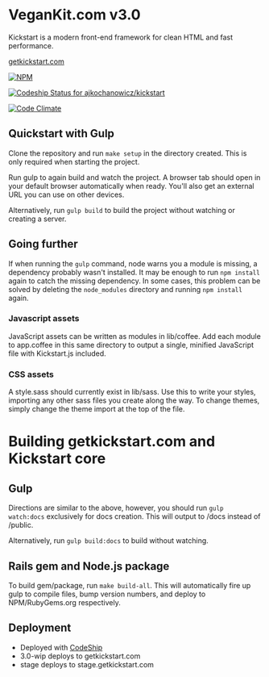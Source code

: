 VeganKit.com v3.0
=================

Kickstart is a modern front-end framework for clean HTML and fast performance.


[getkickstart.com](http://getkickstart.com)

[![NPM](https://nodei.co/npm/kickstart-node.png)](https://nodei.co/npm/kickstart-node/)

[ ![Codeship Status for ajkochanowicz/kickstart](https://www.codeship.io/projects/bf939ac0-1a88-0132-7edc-6605d664157f/status)](https://www.codeship.io/projects/34696)

[![Code Climate](https://codeclimate.com/github/ajkochanowicz/Kickstrap/badges/gpa.svg)](https://codeclimate.com/github/ajkochanowicz/Kickstrap)

## Quickstart with Gulp 

Clone the repository and run `make setup` in the directory created. This is only required when starting the project.

Run gulp to again build and watch the project. A browser tab should open in your
default browser automatically when ready. You'll also get an external URL you
can use on other devices.

Alternatively, run `gulp build` to build the project without watching or creating a server.

## Going further

If when running the `gulp` command, node warns you a module is missing, a
dependency probably wasn't installed. It may be enough to run `npm install` again
to catch the missing dependency. In some cases, this problem can be solved by
deleting the `node_modules` directory and running `npm install` again.

### Javascript assets

JavaScript assets can be written as modules in lib/coffee. Add each module to app.coffee
in this same directory to output a single, minified JavaScript file with Kickstart.js
included.

### CSS assets

A style.sass should currently exist in lib/sass. Use this to write your styles, importing 
any other sass files you create along the way. To change themes, simply change the theme
import at the top of the file.

# Building getkickstart.com and Kickstart core

## Gulp

Directions are similar to the above, however, you should run `gulp watch:docs` exclusively for
docs creation. This will output to /docs instead of /public.

Alternatively, run `gulp build:docs` to build without watching.

## Rails gem and Node.js package

To build gem/package, run `make build-all`. This will automatically fire up gulp
to compile files, bump version numbers, and deploy to NPM/RubyGems.org respectively.

## Deployment

- Deployed with [CodeShip](http://codeship.io)
- 3.0-wip deploys to getkickstart.com
- stage deploys to stage.getkickstart.com
